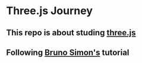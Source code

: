 # Three.js Journey

## This repo is about studing [three.js](https://threejs.org/)

## Following [Bruno Simon's](https://threejs.org/) tutorial
